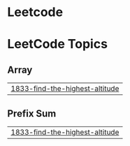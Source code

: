 # Leetcode
<!---LeetCode Topics Start-->
# LeetCode Topics
## Array
|  |
| ------- |
| [1833-find-the-highest-altitude](https://github.com/shravaniiiiii/Leetcode/tree/master/1833-find-the-highest-altitude) |
## Prefix Sum
|  |
| ------- |
| [1833-find-the-highest-altitude](https://github.com/shravaniiiiii/Leetcode/tree/master/1833-find-the-highest-altitude) |
<!---LeetCode Topics End-->